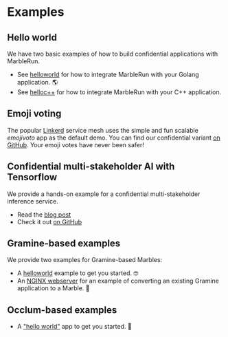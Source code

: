 # Examples

## Hello world

We have two basic examples of how to build confidential applications with MarbleRun.

* See [helloworld](https://github.com/edgelesssys/marblerun/blob/master/samples/helloworld) for how to integrate MarbleRun with your Golang application. 🌎
* See [helloc++](https://github.com/edgelesssys/marblerun/blob/master/samples/helloc%2B%2B) for how to integrate MarbleRun with your C++ application.

## Emoji voting

The popular [Linkerd](https://linkerd.io) service mesh uses the simple and fun scalable *emojivoto* app as the default demo. You can find our confidential variant [on GitHub](https://github.com/edgelesssys/emojivoto). Your emoji votes have never been safer!

## Confidential multi-stakeholder AI with Tensorflow

We provide a hands-on example for a confidential multi-stakeholder inference service.

* Read the [blog post](https://blog.edgeless.systems/confidential-multi-stakeholder-machine-learning-2292f842e95a)
* Check it out [on GitHub](https://github.com/edgelesssys/marblerun-tensorflow-demo)


## Gramine-based examples
We provide two examples for Gramine-based Marbles:
* A [helloworld](https://github.com/edgelesssys/marblerun/tree/master/samples/gramine-hello) example to get you started. 🤓
* An [NGINX webserver](https://github.com/edgelesssys/marblerun/tree/master/samples/gramine-nginx) for an example of converting an existing Gramine application to a Marble. :rocket:

## Occlum-based examples

* A ["hello world"](https://github.com/edgelesssys/marblerun/tree/master/samples/occlum-hello) app to get you started. 👋
